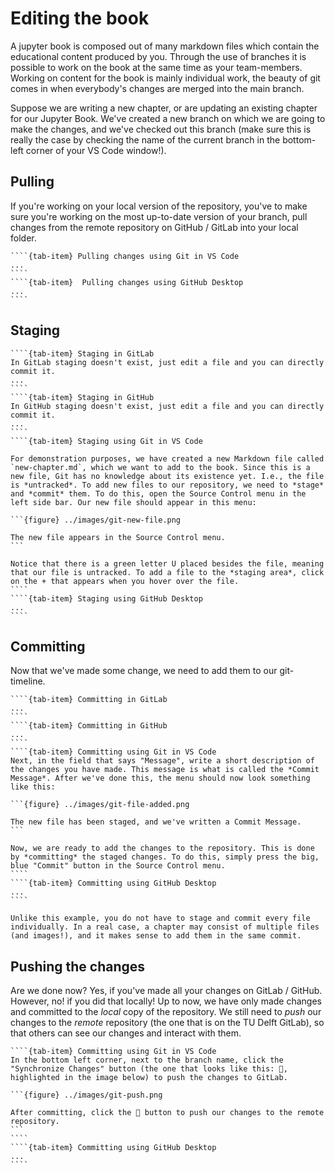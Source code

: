 # Editing the book

A jupyter book is composed out of many markdown files which contain the educational content produced by you. Through the use of branches it is possible to work on the book at the same time as your team-members. Working on content for the book is mainly individual work, the beauty of git comes in when everybody's changes are merged into the main branch.

Suppose we are writing a new chapter, or are updating an existing chapter for our Jupyter Book. We've created a new branch on which we are going to make the changes, and we've checked out this branch (make sure this is really the case by checking the name of the current branch in the bottom-left corner of your VS Code window!).

## Pulling

If you're working on your local version of the repository, you've to make sure you're working on the most up-to-date version of your branch, pull changes from the remote repository on GitHub / GitLab into your local folder.

`````{tab-set}
````{tab-item} Pulling changes using Git in VS Code
...
````
````{tab-item}  Pulling changes using GitHub Desktop
...
````
`````

## Staging

`````{tab-set}
````{tab-item} Staging in GitLab
In GitLab staging doesn't exist, just edit a file and you can directly commit it.
...
````
````{tab-item} Staging in GitHub
In GitHub staging doesn't exist, just edit a file and you can directly commit it.
...
````
````{tab-item} Staging using Git in VS Code

For demonstration purposes, we have created a new Markdown file called `new-chapter.md`, which we want to add to the book. Since this is a new file, Git has no knowledge about its existence yet. I.e., the file is *untracked*. To add new files to our repository, we need to *stage* and *commit* them. To do this, open the Source Control menu in the left side bar. Our new file should appear in this menu:

```{figure} ../images/git-new-file.png

The new file appears in the Source Control menu.
```

Notice that there is a green letter U placed besides the file, meaning that our file is untracked. To add a file to the *staging area*, click on the + that appears when you hover over the file. 
````
````{tab-item} Staging using GitHub Desktop
...
````
`````

## Committing
Now that we've made some change, we need to add them to our git-timeline.

`````{tab-set}
````{tab-item} Committing in GitLab
...
````
````{tab-item} Committing in GitHub
...
````
````{tab-item} Committing using Git in VS Code
Next, in the field that says "Message", write a short description of the changes you have made. This message is what is called the *Commit Message*. After we've done this, the menu should now look something like this:

```{figure} ../images/git-file-added.png

The new file has been staged, and we've written a Commit Message.
```

Now, we are ready to add the changes to the repository. This is done by *committing* the staged changes. To do this, simply press the big, blue "Commit" button in the Source Control menu. 
````
````{tab-item} Committing using GitHub Desktop
...
````
`````

```{tip}
Unlike this example, you do not have to stage and commit every file individually. In a real case, a chapter may consist of multiple files (and images!), and it makes sense to add them in the same commit. 
```

## Pushing the changes
Are we done now? Yes, if you've made all your changes on GitLab / GitHub. However, no! if you did that locally! Up to now, we have only made changes and committed to the *local* copy of the repository. We still need to *push* our changes to the *remote* repository (the one that is on the TU Delft GitLab), so that others can see our changes and interact with them.

`````{tab-set}
````{tab-item} Committing using Git in VS Code
In the bottom left corner, next to the branch name, click the "Synchronize Changes" button (the one that looks like this: 🔄, highlighted in the image below) to push the changes to GitLab.

```{figure} ../images/git-push.png

After committing, click the 🔄 button to push our changes to the remote repository.
```
````
````{tab-item} Committing using GitHub Desktop
...
````
`````